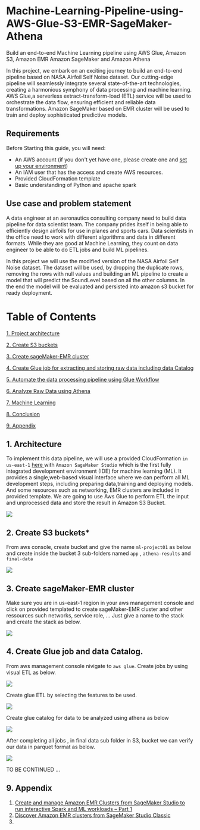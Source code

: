 # Machine-Learning-Pipeline-using-AWS-Glue-S3-EMR-SageMaker-Athena
 Build an end-to-end Machine Learning pipeline using AWS Glue, Amazon S3, Amazon EMR Amazon SageMaker and Amazon Athena


In this project, we embark on an exciting journey to build an end-to-end pipeline based on NASA Airfoil Self Noise  dataset.
Our cutting-edge pipeline will seamlessly integrate several state-of-the-art technologies, creating a harmonious symphony of data processing and machine learning. AWS Glue,a serverless extract-transform-load (ETL) service will be used to orchestrate the data flow, ensuring efficient and reliable data transformations. Amazon SageMaker based on EMR cluster will be used to train and deploy sophisticated predictive models.




## Requirements

Before Starting this guide, you will need:

- An AWS account (if you don't yet have one, please create one and [set up your environment](https://aws.amazon.com/getting-started/guides/setup-environment/))
- An IAM user that has the access and create AWS resources.
- Provided CloudFormation template
- Basic understanding of Python and apache spark 


## Use case and problem statement
A data engineer at an aeronautics consulting company need to build data pipeline for data scientist team. The company prides itself in being able to efficiently design airfoils for use in planes and sports cars. Data scientists in the office need to work with different algorithms and data in different formats. While they are good at Machine Learning, they count on data engineer to be able to do ETL jobs and build ML pipelines. 

In this project we will use the modified version of the NASA Airfoil Self Noise dataset. The dataset will be used, by dropping the duplicate rows, removing the rows with null values and building an ML pipeline to create a model that will predict the SoundLevel based on all the other columns. In the end the model will be evaluated and persisted into amazon s3 bucket for ready deployment.




Table of Contents
=================
[1. Project architecture](#project-architecture)

[2. Create S3 buckets ](#create-s3-buckets)

[3. Create sageMaker-EMR cluster ](#create-sageMaker-EMR-cluster)

[4. Create Glue job for extracting and storing raw data including data Catalog](#create-glue-job-for-extracting-and-storing-raw-data)

[5. Automate the data processing pipeline using Glue Workflow ](#automate-the-data-processing-pipeline-using-glue-workflowoptional)

[6. Analyze Raw Data using Athena ](#analyze-raw-data-using-athena.)

[7. Machine Learning  ](#machine-learning)


[8. Conclusion ](#conclusion)

[9. Appendix ](#appendix)


## 1. Architecture

To implement this data pipeline, we will use a provided CloudFormation `in us-east-1` [here ](https://us-east-1.console.aws.amazon.com/cloudformation/home?region=us-east-1#/stacks/quickcreate?templateURL=https://aws-blogs-artifacts-public.s3.amazonaws.com/artifacts/astra-m4-sagemaker/end-to-end/CFN-SagemakerEMRNoAuthProductWithStudio-v3.yaml) 
 with `Amazon SageMaker Studio` which is the first fully integrated development environment (IDE) for machine learning (ML). It provides a single,web-based visual interface where we can perform all ML development steps, including preparing data,training and deploying models. And some resources such as networking, EMR clusters are included in provided template. We are going to use Aws Glue to perform ETL the input and unprocessed data  and store the result in Amazon S3 Bucket.


<img src="images/predicting-Nasa-airfoil-architure.gif" > 


## 2. Create S3 buckets*

From aws console, create bucket and give the name `ml-project01` as below and create inside the bucket 3 sub-folders named `app` , `athena-results` and `final-data`

<img src="images/create-bucket.png" > 

## 3. Create sageMaker-EMR cluster

Make sure you are in us-east-1 region in your aws management console and click on provided templated to create sageMaker-EMR cluster and other ressources such networks, service role, ...
Just give a name to the stack and create the stack as below.

<img src="images/Created-stack.png" > 

## 4. Create Glue job and data Catalog.
 From aws management console nivigate to `aws glue`.
 Create jobs by using visual ETL as below.


<img src="images/glue-1.png" > 


<br/>

Create glue ETL by selecting the features to be used.



<img src="images/glue-ETL-01.gif" > 

Create glue catalog for data to be analyzed using athena as below

<img src="images/glue-catalog.gif" >

After completing all jobs , in final data sub folder in S3, bucket we can verify our data in parquet format as below.

<img src="images/parquet-in-S3.png" >






















<br>


TO BE CONTINUED ...




## 9. Appendix 


1. [Create and manage Amazon EMR Clusters from SageMaker Studio to run interactive Spark and ML workloads – Part 1](https://aws.amazon.com/blogs/machine-learning/part-1-create-and-manage-amazon-emr-clusters-from-sagemaker-studio-to-run-interactive-spark-and-ml-workloads/)
2. [Discover Amazon EMR clusters from SageMaker Studio Classic](https://docs.aws.amazon.com/sagemaker/latest/dg/discover-emr-clusters.html)
3. 